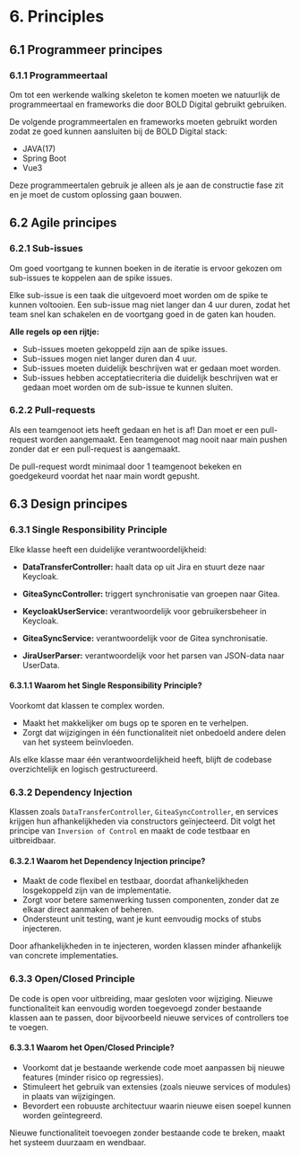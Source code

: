 # 6. Principles

## 6.1 Programmeer principes

### 6.1.1 Programmeertaal

Om tot een werkende walking skeleton te komen moeten we natuurlijk de programmeertaal en frameworks die door BOLD
Digital
gebruikt gebruiken.

De volgende programmeertalen en frameworks moeten gebruikt worden zodat ze goed kunnen aansluiten bij de BOLD Digital
stack:

- JAVA(17)
- Spring Boot
- Vue3

Deze programmeertalen gebruik je alleen als je aan de constructie fase zit en je moet de custom oplossing gaan bouwen.

## 6.2 Agile principes

### 6.2.1 Sub-issues

Om goed voortgang te kunnen boeken in de iteratie is ervoor gekozen om sub-issues te koppelen aan de spike issues.

Elke sub-issue is een taak die uitgevoerd moet worden om de spike te kunnen voltooien. Een sub-issue mag niet langer dan
4 uur duren, zodat het team snel kan schakelen en de voortgang goed in de gaten kan houden.

**Alle regels op een rijtje:**

- Sub-issues moeten gekoppeld zijn aan de spike issues.
- Sub-issues mogen niet langer duren dan 4 uur.
- Sub-issues moeten duidelijk beschrijven wat er gedaan moet worden.
- Sub-issues hebben acceptatiecriteria die duidelijk beschrijven wat er gedaan moet worden om de sub-issue te kunnen
  sluiten.

### 6.2.2 Pull-requests

Als een teamgenoot iets heeft gedaan en het is af! Dan moet er een pull-request worden aangemaakt. Een teamgenoot mag
nooit naar main pushen zonder dat er een pull-request is aangemaakt.

De pull-request wordt minimaal door 1 teamgenoot bekeken en goedgekeurd voordat het naar main wordt gepusht.

## 6.3 Design principes

### 6.3.1 Single Responsibility Principle

Elke klasse heeft een duidelijke verantwoordelijkheid:

- **DataTransferController:** haalt data op uit Jira en stuurt deze naar Keycloak.

- **GiteaSyncController:** triggert synchronisatie van groepen naar Gitea.

- **KeycloakUserService:** verantwoordelijk voor gebruikersbeheer in Keycloak.

- **GiteaSyncService:** verantwoordelijk voor de Gitea synchronisatie.

- **JiraUserParser:** verantwoordelijk voor het parsen van JSON-data naar UserData.

#### 6.3.1.1 Waarom het Single Responsibility Principle?

Voorkomt dat klassen te complex worden.

- Maakt het makkelijker om bugs op te sporen en te verhelpen.
- Zorgt dat wijzigingen in één functionaliteit niet onbedoeld andere delen van het systeem beïnvloeden.

Als elke klasse maar één verantwoordelijkheid heeft, blijft de codebase overzichtelijk en logisch gestructureerd.

### 6.3.2 Dependency Injection

Klassen zoals `DataTransferController`, `GiteaSyncController`, en services krijgen hun afhankelijkheden via constructors
geïnjecteerd. Dit volgt het principe van `Inversion of Control` en maakt de code testbaar en uitbreidbaar.

#### 6.3.2.1 Waarom het Dependency Injection principe?

- Maakt de code flexibel en testbaar, doordat afhankelijkheden losgekoppeld zijn van de implementatie.
- Zorgt voor betere samenwerking tussen componenten, zonder dat ze elkaar direct aanmaken of beheren.
- Ondersteunt unit testing, want je kunt eenvoudig mocks of stubs injecteren.

Door afhankelijkheden in te injecteren, worden klassen minder afhankelijk van concrete implementaties.

### 6.3.3 Open/Closed Principle

De code is open voor uitbreiding, maar gesloten voor wijziging. Nieuwe functionaliteit kan eenvoudig worden toegevoegd
zonder bestaande klassen aan te passen, door bijvoorbeeld nieuwe services of controllers toe te voegen.

#### 6.3.3.1 Waarom het Open/Closed Principle?

- Voorkomt dat je bestaande werkende code moet aanpassen bij nieuwe features (minder risico op regressies).
- Stimuleert het gebruik van extensies (zoals nieuwe services of modules) in plaats van wijzigingen.
- Bevordert een robuuste architectuur waarin nieuwe eisen soepel kunnen worden geïntegreerd.

Nieuwe functionaliteit toevoegen zonder bestaande code te breken, maakt het systeem duurzaam en wendbaar.